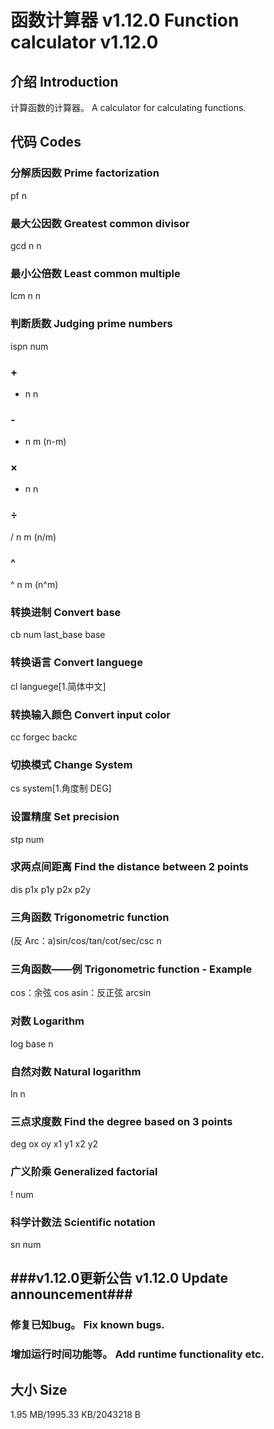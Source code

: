 # 函数计算器 v1.12.0 Function calculator v1.12.0
## 介绍 Introduction
计算函数的计算器。 A calculator for calculating functions.
## 代码 Codes
### 分解质因数 Prime factorization
pf n
### 最大公因数 Greatest common divisor
gcd n n
### 最小公倍数 Least common multiple
lcm n n
### 判断质数 Judging prime numbers
ispn num
### +
+ n n
### -
- n m (n-m)
### ×
* n n
### ÷
/ n m (n/m)
### ^
^ n m (n^m)
### 转换进制 Convert base
cb num last_base base
### 转换语言 Convert languege
cl languege[1.简体中文]
### 转换输入颜色 Convert input color
cc forgec backc
### 切换模式 Change System
cs system[1.角度制 DEG]
### 设置精度 Set precision
stp num
### 求两点间距离 Find the distance between 2 points
dis p1x p1y p2x p2y
### 三角函数 Trigonometric function
(反 Arc：a)sin/cos/tan/cot/sec/csc n
### 三角函数——例 Trigonometric function - Example
cos：余弦 cos
asin：反正弦 arcsin
### 对数 Logarithm
log base n
### 自然对数 Natural logarithm
ln n
### 三点求度数 Find the degree based on 3 points
deg ox oy x1 y1 x2 y2
### 广义阶乘 Generalized factorial
! num
### 科学计数法 Scientific notation
sn num
## ###v1.12.0更新公告 v1.12.0 Update announcement###
### 修复已知bug。 Fix known bugs.
### 增加运行时间功能等。 Add runtime functionality etc.
## 大小 Size
1.95 MB/1995.33 KB/2043218 B
